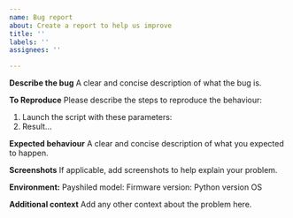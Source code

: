 ```yaml
---
name: Bug report
about: Create a report to help us improve
title: ''
labels: ''
assignees: ''

---
```


**Describe the bug**
A clear and concise description of what the bug is.

**To Reproduce**
Please describe the steps to reproduce the behaviour:
1. Launch the script with these parameters:
2. Result...

**Expected behaviour**
A clear and concise description of what you expected to happen.

**Screenshots**
If applicable, add screenshots to help explain your problem.

**Environment:**
Payshiled model:
Firmware version:
Python version
OS
 
**Additional context**
Add any other context about the problem here.
